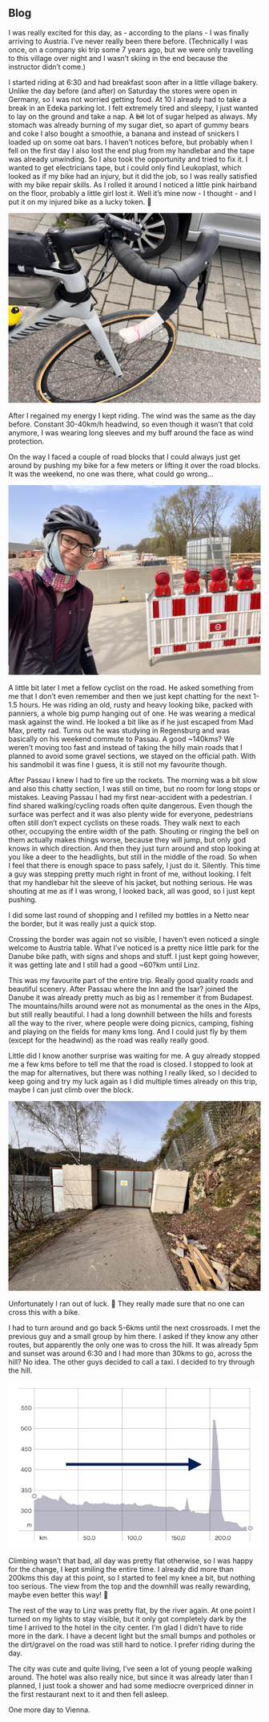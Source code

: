 ## Blog
I was really excited for this day, as - according to the plans - I was finally arriving to Austria. I’ve never really been there before. (Technically I was once, on a company ski trip some 7 years ago, but we were only travelling to this village over night and I wasn’t skiing in the end because the instructor didn’t come.)

I started riding at 6:30 and had breakfast soon after in a little village bakery. Unlike the day before (and after) on Saturday the stores were open in Germany, so I was not worried getting food. At 10 I already had to take a break in an Edeka parking lot. I felt extremely tired and sleepy, I just wanted to lay on the ground and take a nap. A ~~bit~~ lot of sugar helped as always. My stomach was already burning of my sugar diet, so apart of gummy bears and coke I also bought a smoothie, a banana and instead of snickers I loaded up on some oat bars.
I haven’t notices before, but probably when I fell on the first day I also lost the end plug from my handlebar and the tape was already unwinding. So I also took the opportunity and tried to fix it. I wanted to get electricians tape, but i could only find Leukoplast, which looked as if my bike had an injury, but it did the job, so I was really satisfied with my bike repair skills. As I rolled it around I noticed a little pink hairband on the floor, probably a little girl lost it. Well it’s mine now - I thought - and I put it on my injured bike as a lucky token. :slightly_smiling_face:

![cured_bike](maps/trips/vienna_trip/day3/img/IMG_0896.jpg)

After I regained my energy I kept riding. The wind was the same as the day before. Constant 30-40km/h headwind, so even though it wasn’t that cold anymore, I was wearing long sleeves and my buff around the face as wind protection.

On the way I faced a couple of road blocks that I could always just get around by pushing my bike for a few meters or lifting it over the road blocks. It was the weekend, no one was there, what could go wrong…

![road_block_1](maps/trips/vienna_trip/day3/img/IMG_0900.jpg)

A little bit later I met a fellow cyclist on the road. He asked something from me that I don’t even remember and then we just kept chatting for the next 1-1.5 hours. He was riding an old, rusty and heavy looking bike, packed with panniers, a whole big pump hanging out of one. He was wearing a medical mask against the wind. He looked a bit like as if he just escaped from Mad Max, pretty rad. Turns out he was studying in Regensburg and was basically on his weekend commute to Passau. A good ~140kms? We weren’t moving too fast and instead of taking the hilly main roads that I planned to avoid some gravel sections, we stayed on the official path. With his sandmobil it was fine I guess, it is still not my favourite though.

After Passau I knew I had to fire up the rockets. The morning was a bit slow and also this chatty section, I was still on time, but no room for long stops or mistakes. Leaving Passau I had my first near-accident with a pedestrian. I find shared walking/cycling roads often quite dangerous. Even though the surface was perfect and it was also plenty wide for everyone, pedestrians often still don’t expect cyclists on these roads. They walk next to each other, occupying the entire width of the path. Shouting or ringing the bell on them actually makes things worse, because they will jump, but only god knows in which direction. And then they just turn around and stop looking at you like a deer to the headlights, but still in the middle of the road. So when I feel that there is enough space to pass safely, I just do it. Silently. This time a guy was stepping pretty much right in front of me, without looking. I felt that my handlebar hit the sleeve of his jacket, but nothing serious. He was shouting at me as if I was wrong, I looked back, all was good, so I just kept pushing.

I did some last round of shopping and I refilled my bottles in a Netto near the border, but it was really just a quick stop.

Crossing the border was again not so visible, I haven’t even noticed a single welcome to Austria table. What I’ve noticed is a pretty nice little park for the Danube bike path, with signs and shops and stuff. I just kept going however, it was getting late and I still had a good ~60?km until Linz. 

This was my favourite part of the entire trip. Really good quality roads and beautiful scenery. After Passau where the Inn and the Isar? joined the Danube it was already pretty much as big as I remember it from Budapest. The mountains/hills around were not as monumental as the ones in the Alps, but still really beautiful. I had a long downhill between the hills and forests all the way to the river, where people were doing picnics, camping, fishing and playing on the fields for many kms long. And I could just fly by them (except for the headwind) as the road was really really good. 

Little did I know another surprise was waiting for me. A guy already stopped me a few kms before to tell me that the road is closed. I stopped to look at the map for alternatives, but there was nothing I really liked, so I decided to keep going and try my luck again as I did multiple times already on this trip, maybe I can just climb over the block.

![road_block_2](maps/trips/vienna_trip/day3/img/IMG_0911.jpg)

Unfortunately I ran out of luck. :shrug: They really made sure that no one can cross this with a bike.

I had to turn around and go back 5-6kms until the next crossroads. I met the previous guy and a small group by him there. I asked if they know any other routes, but apparently the only one was to cross the hill. It was already 5pm and sunset was around 6:30 and I had more than 30kms to go, across the hill? No idea. The other guys decided to call a taxi. I decided to try through the hill. 

![elevation](maps/trips/vienna_trip/day3/img/IMG_0915.jpg)

Climbing wasn’t that bad, all day was pretty flat otherwise, so I was happy for the change, I kept smiling the entire time. I already did more than 200kms this day at this point, so I started to feel my knee a bit, but nothing too serious. The view from the top and the downhill was really rewarding, maybe even better this way! :slightly_smiling_face:

The rest of the way to Linz was pretty flat, by the river again. At one point I turned on my lights to stay visible, but it only got completely dark by the time I arrived to the hotel in the city center. 
I’m glad I didn’t have to ride more in the dark. I have a decent light but the small bumps and potholes or the dirt/gravel on the road was still hard to notice. I prefer riding during the day.

The city was cute and quite living, I’ve seen a lot of young people walking around. The hotel was also really nice, but since it was already later than I planned, I just took a shower and had some mediocre overpriced dinner in the first restaurant next to it and then fell asleep. 

One more day to Vienna.

